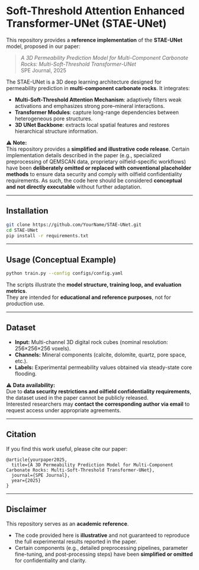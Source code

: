 
# Soft-Threshold Attention Enhanced Transformer-UNet (STAE-UNet)

This repository provides a **reference implementation** of the **STAE-UNet** model, proposed in our paper:  

> *A 3D Permeability Prediction Model for Multi-Component Carbonate Rocks: Multi-Soft-Threshold Transformer-UNet*  
> SPE Journal, 2025  

The STAE-UNet is a 3D deep learning architecture designed for permeability prediction in **multi-component carbonate rocks**. It integrates:

- **Multi-Soft-Threshold Attention Mechanism**: adaptively filters weak activations and emphasizes strong pore–mineral interactions.  
- **Transformer Modules**: capture long-range dependencies between heterogeneous pore structures.  
- **3D UNet Backbone**: extracts local spatial features and restores hierarchical structure information.  

⚠️ **Note:**  
This repository provides a **simplified and illustrative code release**. Certain implementation details described in the paper (e.g., specialized preprocessing of QEMSCAN data, proprietary oilfield-specific workflows) have been **deliberately omitted or replaced with conventional placeholder methods** to ensure data security and comply with oilfield confidentiality requirements. As such, the code here should be considered **conceptual and not directly executable** without further adaptation.

---

## Installation

```bash
git clone https://github.com/YourName/STAE-UNet.git
cd STAE-UNet
pip install -r requirements.txt
```

---

## Usage (Conceptual Example)

```bash
python train.py --config configs/config.yaml
```

The scripts illustrate the **model structure, training loop, and evaluation metrics**.  
They are intended for **educational and reference purposes**, not for production use.

---

## Dataset

- **Input:** Multi-channel 3D digital rock cubes (nominal resolution: 256×256×256 voxels).  
- **Channels:** Mineral components (calcite, dolomite, quartz, pore space, etc.).  
- **Labels:** Experimental permeability values obtained via steady-state core flooding.  

⚠️ **Data availability:**  
Due to **data security restrictions and oilfield confidentiality requirements**, the dataset used in the paper cannot be publicly released.  
Interested researchers may **contact the corresponding author via email** to request access under appropriate agreements.

---

## Citation

If you find this work useful, please cite our paper:

```
@article{yourpaper2025,
  title={A 3D Permeability Prediction Model for Multi-Component Carbonate Rocks: Multi-Soft-Threshold Transformer-UNet},
  journal={SPE Journal},
  year={2025}
}
```

---

## Disclaimer

This repository serves as an **academic reference**.  
- The code provided here is **illustrative** and not guaranteed to reproduce the full experimental results reported in the paper.  
- Certain components (e.g., detailed preprocessing pipelines, parameter fine-tuning, and post-processing steps) have been **simplified or omitted** for confidentiality and clarity.  
